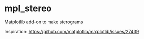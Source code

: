 # mpl_stereo
Matplotlib add-on to make sterograms

Inspiration: https://github.com/matplotlib/matplotlib/issues/27439
